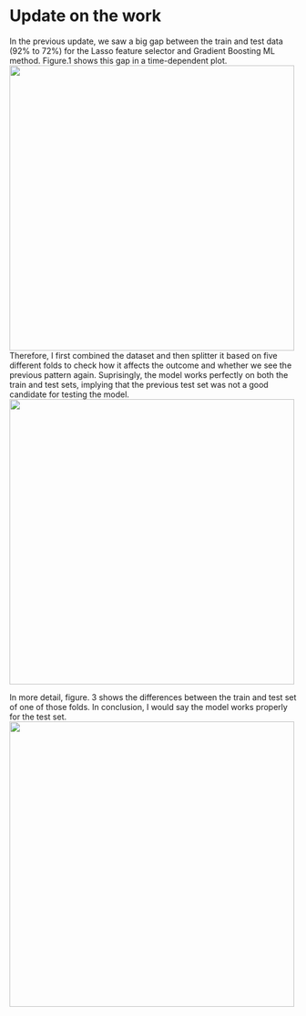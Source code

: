 # Update on the work
In the previous update, we saw a big gap between the train and test data (92% to 72%) for the Lasso feature selector and Gradient Boosting ML method. Figure.1 shows this gap in a time-dependent plot.
<img src="https://github.com/user-attachments/assets/b0c3824a-bc98-4791-9277-2eb5e1588e58" width="500"/>
Therefore, I first combined the dataset and then splitter it based on five different folds to check how it affects the outcome and whether we see the previous pattern again. Suprisingly, the model works perfectly on both the train and test sets, implying that the previous test set was not a good candidate for testing the model. 
<img src="https://github.com/user-attachments/assets/9eed4d75-9b5a-42df-8ceb-ed62f5b46164" width="500"/>

In more detail, figure. 3 shows the differences between the train and test set of one of those folds. 
In conclusion, I would say the model works properly for the test set. 
<img src="https://github.com/user-attachments/assets/fe6f50e9-1ea8-4237-bbaf-a462941a9cf1" width="500"/>
